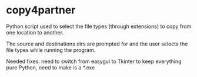copy4partner
============

Python script used to select the file types (through extensions) to copy
from one location to another.

The source and destinations dirs are prompted for and the user selects the file types while running the program.

Needed fixes: need to switch from easygui to Tkinter to keep everything pure Python, need to make is a *.exe
